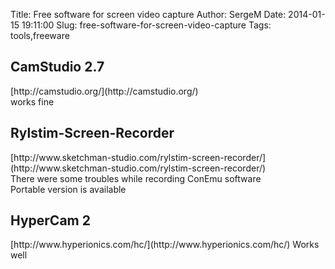 Title: Free software for screen video capture
Author: SergeM
Date: 2014-01-15 19:11:00
Slug: free-software-for-screen-video-capture
Tags: tools,freeware

<h2 style="text-align: left;">CamStudio 2.7</h2><div>[http://camstudio.org/](http://camstudio.org/)</div><div>works fine</div>


<h2 style="text-align: left;">Rylstim-Screen-Recorder</h2><div>[http://www.sketchman-studio.com/rylstim-screen-recorder/](http://www.sketchman-studio.com/rylstim-screen-recorder/)</div><div>There were some troubles while recording ConEmu software</div>Portable version is available


<h2 style="text-align: left;">HyperCam 2</h2>[http://www.hyperionics.com/hc/](http://www.hyperionics.com/hc/)
Works well

</div>